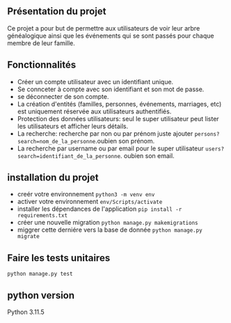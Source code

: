 ## Présentation du projet

Ce projet a pour but de permettre aux utilisateurs de voir leur arbre généalogique ainsi que les événements qui se sont passés pour
chaque membre de leur famille.

## Fonctionnalités

- Créer un compte utilisateur avec un identifiant unique.
- Se connceter à compte avec son identifiant et son mot de passe.
- se déconnecter de son compte.
- La création d'entités (familles, personnes, événements, marriages, etc) est uniquement réservée aux utilisateurs authentifiés.
- Protection des données utilisateurs: seul le super utilisateur peut lister les utilisateurs et afficher leurs détails.
- La recherche: recherche par non ou par prénom juste ajouter `persons?search=nom_de_la_personne`.oubien son prénom.
- La recherche par username ou par email pour le super utilisateur `users?search=identifiant_de_la_personne`. oubien son email.

## installation du projet

- creér votre environnement `python3 -m venv env `
- activer votre environnement `env/Scripts/activate `
- installer les dépendances de l'application `pip install -r requirements.txt `
- créer une nouvelle migration `python manage.py makemigrations `
- miggrer cette derniére vers la base de donnée `python manage.py migrate `

## Faire les tests unitaires

`python manage.py test `

## python version

Python 3.11.5
